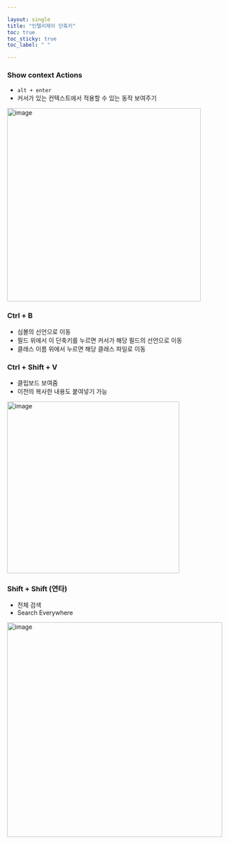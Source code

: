 ```yaml
---

layout: single
title: "인텔리제이 단축키"
toc: true
toc_sticky: true
toc_label: " "

---
```


### Show context Actions
- `alt + enter`
- 커서가 있는 컨텍스트에서 적용할 수 있는 동작 보여주기

<img width="450" alt="image" src="https://github.com/why-only-english/Programmers/assets/114092152/f7a8462a-46c6-424d-9612-40fdeb008e17">

### Ctrl + B
- 심볼의 선언으로 이동
- 필드 위에서 이 단축키를 누르면 커서가 해당 필드의 선언으로 이동
- 클래스 이름 위에서 누르면 해당 클래스 파일로 이동

### Ctrl + Shift + V
- 클립보드 보여줌
- 이전의 복사한 내용도 붙여넣기 가능

<img width="400" alt="image" src="https://github.com/why-only-english/Programmers/assets/114092152/322574e7-f68b-4580-8103-c19711a3da37">

### Shift + Shift (연타)
- 전체 검색
- Search Everywhere

<img width="500" alt="image" src="https://github.com/why-only-english/Programmers/assets/114092152/92b9922c-b012-407d-8a83-7b96d5433c95">

